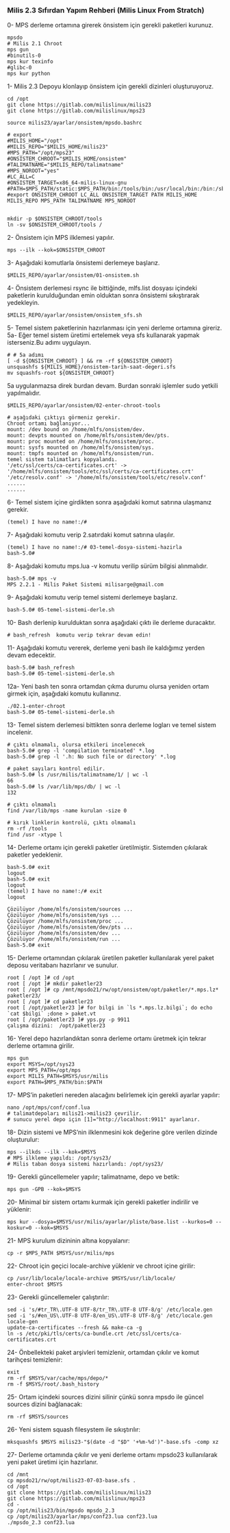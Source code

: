 ### Milis 2.3 Sıfırdan Yapım Rehberi (Milis Linux From Stratch) ###

0- MPS derleme ortamına girerek önsistem için gerekli paketleri kurunuz.
```
mpsdo
# Milis 2.1 Chroot
mps gun
#binutils-0
mps kur texinfo 
#glibc-0
mps kur python
```

1- Milis 2.3 Depoyu klonlayıp önsistem için gerekli dizinleri oluşturuyoruz.
```
cd /opt
git clone https://gitlab.com/milislinux/milis23
git clone https://gitlab.com/milislinux/mps23

source milis23/ayarlar/onsistem/mpsdo.bashrc

# export
#MILIS_HOME="/opt"
#MILIS_REPO="$MILIS_HOME/milis23"
#MPS_PATH="/opt/mps23"
#ONSISTEM_CHROOT="$MILIS_HOME/onsistem"
#TALIMATNAME="$MILIS_REPO/talimatname"
#MPS_NOROOT="yes"
#LC_ALL=C
#ONSISTEM_TARGET=x86_64-milis-linux-gnu
#PATH=$MPS_PATH/static:$MPS_PATH/bin:/tools/bin:/usr/local/bin:/bin:/sbin:/usr/sbin:/usr/bin:/root/bin:/usr/milis/bin
#export ONSISTEM_CHROOT LC_ALL ONSISTEM_TARGET PATH MILIS_HOME MILIS_REPO MPS_PATH TALIMATNAME MPS_NOROOT


mkdir -p $ONSISTEM_CHROOT/tools
ln -sv $ONSISTEM_CHROOT/tools /
```

2- Önsistem için MPS ilklemesi yapılır.
```
mps --ilk --kok=$ONSISTEM_CHROOT
```

3- Aşağıdaki komutlarla önsistemi derlemeye başlarız. 

```
$MILIS_REPO/ayarlar/onsistem/01-onsistem.sh
```

4- Önsistem derlemesi rsync ile bittiğinde, mlfs.list dosyası 
içindeki paketlerin kurulduğundan emin olduktan sonra önsistemi sıkıştırarak yedekleyin.
```
$MILIS_REPO/ayarlar/onsistem/onsistem_sfs.sh
```


5- Temel sistem paketlerinin hazırlanması için yeni derleme ortamına gireriz.
5a- Eğer temel sistem üretimi ertelemek veya sfs kullanarak yapmak isterseniz.Bu adımı uygulayın.
```
# # 5a adımı
[ -d ${ONSISTEM_CHROOT} ] && rm -rf ${ONSISTEM_CHROOT}
unsquashfs ${MILIS_HOME}/onsistem-tarih-saat-degeri.sfs
mv squashfs-root ${ONSISTEM_CHROOT}
```
5a uygulanmazsa direk burdan devam.
Burdan sonraki işlemler sudo yetkili yapılmalıdır.
```
$MILIS_REPO/ayarlar/onsistem/02-enter-chroot-tools

# aşağıdaki çıktıyı görmeniz gerekir.
Chroot ortamı bağlanıyor...
mount: /dev bound on /home/mlfs/onsistem/dev.
mount: devpts mounted on /home/mlfs/onsistem/dev/pts.
mount: proc mounted on /home/mlfs/onsistem/proc.
mount: sysfs mounted on /home/mlfs/onsistem/sys.
mount: tmpfs mounted on /home/mlfs/onsistem/run.
temel sistem talimatları kopyalandı.
'/etc/ssl/certs/ca-certificates.crt' -> '/home/mlfs/onsistem/tools/etc/ssl/certs/ca-certificates.crt'
'/etc/resolv.conf' -> '/home/mlfs/onsistem/tools/etc/resolv.conf'
......
......
```

6- Temel sistem içine girdikten sonra aşağıdaki komut satırına ulaşmanız gerekir.
```
(temel) I have no name!:/#
```

7- Aşağıdaki komutu verip 2.satırdaki komut satırına ulaşılır.
```
(temel) I have no name!:/# 03-temel-dosya-sistemi-hazirla
bash-5.0#
```

8- Aşağıdaki komutu mps.lua -v komutu verilip sürüm bilgisi alınmalıdır.
```
bash-5.0# mps -v
MPS 2.2.1 - Milis Paket Sistemi milisarge@gmail.com

```

9- Aşağıdaki komutu verip temel sistemi derlemeye başlarız.
```
bash-5.0# 05-temel-sistemi-derle.sh

```

10- Bash derlenip kurulduktan sonra aşağıdaki çıktı ile derleme duracaktır.
```
# bash_refresh  komutu verip tekrar devam edin!

```

11- Aşağıdaki komutu vererek, derleme yeni bash ile kaldığımız yerden devam edecektir.
```
bash-5.0# bash_refresh
bash-5.0# 05-temel-sistemi-derle.sh

```

12a- Yeni bash ten sonra ortamdan çıkma durumu olursa yeniden ortam girmek için, aşağıdaki komutu kullanınız.
```
./02.1-enter-chroot
bash-5.0# 05-temel-sistemi-derle.sh
```

13- Temel sistem derlemesi bittikten sonra derleme logları ve temel sistem incelenir.
```
# çıktı olmamalı, olursa etkileri incelenecek
bash-5.0# grep -l 'compilation terminated' *.log
bash-5.0# grep -l '.h: No such file or directory' *.log

# paket sayıları kontrol edilir.
bash-5.0# ls /usr/milis/talimatname/1/ | wc -l
66
bash-5.0# ls /var/lib/mps/db/ | wc -l
132

# çıktı olmamalı
find /var/lib/mps -name kurulan -size 0

# kırık linklerin kontrolü, çıktı olmamalı
rm -rf /tools
find /usr -xtype l
```

14- Derleme ortamı için gerekli paketler üretilmiştir. Sistemden çıkılarak paketler yedeklenir.
```
bash-5.0# exit
logout
bash-5.0# exit
logout
(temel) I have no name!:/# exit
logout

Çözülüyor /home/mlfs/onsistem/sources ...
Çözülüyor /home/mlfs/onsistem/sys ...
Çözülüyor /home/mlfs/onsistem/proc ...
Çözülüyor /home/mlfs/onsistem/dev/pts ...
Çözülüyor /home/mlfs/onsistem/dev ...
Çözülüyor /home/mlfs/onsistem/run ...
bash-5.0# exit

```

15- Derleme ortamından çıkılarak üretilen paketler kullanılarak yerel paket deposu veritabanı hazırlanır ve sunulur.
```
root [ /opt ]# cd /opt
root [ /opt ]# mkdir paketler23
root [ /opt ]# cp /mnt/mpsdo21/rw/opt/onsistem/opt/paketler/*.mps.lz* paketler23/
root [ /opt ]# cd paketler23
root [ /opt/paketler23 ]# for bilgi in `ls *.mps.lz.bilgi`; do echo `cat $bilgi` ;done > paket.vt
root [ /opt/paketler23 ]# yps.py -p 9911
çalışma dizini:  /opt/paketler23
```

16- Yerel depo hazırlandıktan sonra derleme ortamı üretmek için tekrar derleme ortamına girilir.
```
mps gun
export MSYS=/opt/sys23
export MPS_PATH=/opt/mps
export MILIS_PATH=$MSYS/usr/milis
export PATH=$MPS_PATH/bin:$PATH
```

17- MPS’in paketleri nereden alacağını belirlemek için gerekli ayarlar yapılır:

```
nano /opt/mps/conf/conf.lua
# talimatdepoları milis21->milis23 çevrilir.
# sunucu yerel depo için [1]="http://localhost:9911" ayarlanır.
```

18- Dizin sistemi ve MPS’nin ilklenmesini kok değerine göre verilen dizinde oluşturulur:

```
mps --ilkds --ilk --kok=$MSYS
# MPS ilkleme yapıldı: /opt/sys23/
# Milis taban dosya sistemi hazırlandı: /opt/sys23/
```

19- Gerekli güncellemeler yapılır; talimatname, depo ve betik:

```
mps gun -GPB --kok=$MSYS
```

20- Minimal bir sistem ortamı kurmak için gerekli paketler indirilir ve yüklenir:

```
mps kur --dosya=$MSYS/usr/milis/ayarlar/pliste/base.list --kurkos=0 --koskur=0 --kok=$MSYS
```

21- MPS kurulum dizininin altına kopyalanır:

```
cp -r $MPS_PATH $MSYS/usr/milis/mps
```

22- Chroot için geçici locale-archive yüklenir ve chroot içine girilir:

```
cp /usr/lib/locale/locale-archive $MSYS/usr/lib/locale/ 
enter-chroot $MSYS
```

23- Gerekli güncellemeler çalıştırılır:

```
sed -i 's/#tr_TR\.UTF-8 UTF-8/tr_TR\.UTF-8 UTF-8/g' /etc/locale.gen
sed -i 's/#en_US\.UTF-8 UTF-8/en_US\.UTF-8 UTF-8/g' /etc/locale.gen
locale-gen
update-ca-certificates --fresh && make-ca -g
ln -s /etc/pki/tls/certs/ca-bundle.crt /etc/ssl/certs/ca-certificates.crt
```

24- Önbellekteki paket arşivleri temizlenir, ortamdan çıkılır ve komut tarihçesi temizlenir:

```
exit
rm -rf $MSYS/var/cache/mps/depo/*
rm -f $MSYS/root/.bash_history
```

25- Ortam içindeki sources dizini silinir çünkü sonra mpsdo ile güncel sources dizini bağlanacak:

```
rm -rf $MSYS/sources
```

26- Yeni sistem squash filesystem ile sıkıştırılır:

```
mksquashfs $MSYS milis23-"$(date -d "$D" '+%m-%d')"-base.sfs -comp xz
```

27- Derleme ortamında çıkılır ve yeni derleme ortamı mpsdo23 kullanılarak yeni paket üretimi için hazırlanır.

```
cd /mnt
cp mpsdo21/rw/opt/milis23-07-03-base.sfs .
cd /opt
git clone https://gitlab.com/milislinux/milis23
git clone https://gitlab.com/milislinux/mps23
cd -
cp /opt/milis23/bin/mpsdo mpsdo_2.3
cp /opt/milis23/ayarlar/mps/conf23.lua conf23.lua
./mpsdo_2.3 conf23.lua
```
